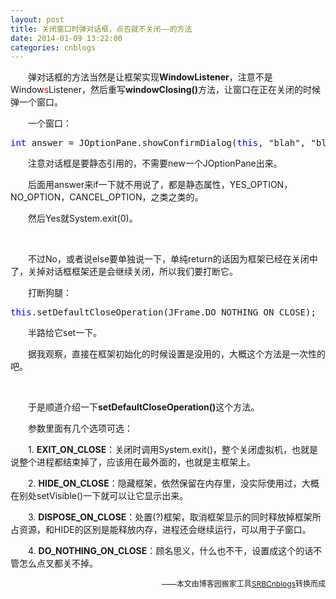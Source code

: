 ```yaml
---
layout: post
title: 关闭窗口时弹对话框，点否就不关闭——的方法
date: 2014-01-09 13:22:00
categories: cnblogs
---
```


<p>　　弹对话框的方法当然是让框架实现<strong>WindowListener</strong>，注意不是Window<span style="color: #ff0000;">s</span>Listener，然后重写<strong>windowClosing()</strong>方法，让窗口在正在关闭的时候弹一个窗口。</p>
<p>　　一个窗口：</p>
<div class="cnblogs_code">
<pre><span style="color: #0000ff;">int</span> answer = JOptionPane.showConfirmDialog(<span style="color: #0000ff;">this</span>, "blah", "blah", JOptionPane.YES_NO_OPTION);</pre>
</div>
<p>　　注意对话框是要静态引用的，不需要new一个JOptionPane出来。</p>
<p>　　后面用answer来if一下就不用说了，都是静态属性，YES_OPTION，NO_OPTION，CANCEL_OPTION，之类之类的。</p>
<p>　　然后Yes就System.exit(0)。</p>
<p>&nbsp;</p>
<p>　　不过No，或者说else要单独说一下，单纯return的话因为框架已经在关闭中了，关掉对话框框架还是会继续关闭，所以我们要打断它。</p>
<p>　　打断狗腿：</p>
<div class="cnblogs_code">
<pre><span style="color: #0000ff;">this</span>.setDefaultCloseOperation(JFrame.DO_NOTHING_ON_CLOSE);</pre>
</div>
<p>　　半路给它set一下。</p>
<p>　　据我观察，直接在框架初始化的时候设置是没用的，大概这个方法是一次性的吧。</p>
<p>&nbsp;</p>
<p>　　于是顺道介绍一下<strong>setDefaultCloseOperation()</strong>这个方法。</p>
<p>　　参数里面有几个选项可选：</p>
<p>　　1. <strong>EXIT_ON_CLOSE</strong>：关闭时调用System.exit()，整个关闭虚拟机，也就是说整个进程都结束掉了，应该用在最外面的，也就是主框架上。</p>
<p>　　2. <strong>HIDE_ON_CLOSE</strong>：隐藏框架，依然保留在内存里，没实际使用过，大概在别处setVisible()一下就可以让它显示出来。</p>
<p>　　3. <strong>DISPOSE_ON_CLOSE</strong>：处置(?)框架，取消框架显示的同时释放掉框架所占资源，和HIDE的区别是能释放内存，进程还会继续运行，可以用于子窗口。</p>
<p>　　4. <strong>DO_NOTHING_ON_CLOSE</strong>：顾名思义，什么也不干，设置成这个的话不管怎么点叉都关不掉。</p>

<p align=right><span style="font-size: 12px">——本文由博客园搬家工具<a href="https://github.com/mlxy/SRBCnblogs">SRBCnblogs</a>转换而成</span></p>